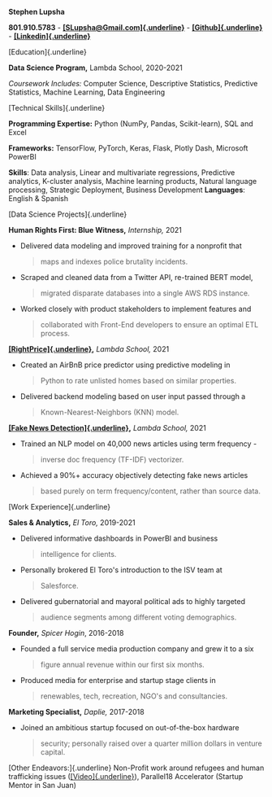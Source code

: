 **Stephen Lupsha**

**801.910.5783** -
[**[SLupsha\@Gmail.com]{.underline}**](mailto:SLupsha@Gmail.com) -
[**[Github]{.underline}**](https://github.com/StephenSpicer) -
[**[Linkedin]{.underline}**](https://www.linkedin.com/in/stephen-lupsha-b60136140/)

[Education]{.underline}

**Data Science Program,** Lambda School, 2020-2021

*Coursework Includes:* Computer Science, Descriptive Statistics,
Predictive Statistics, Machine Learning, Data Engineering

[Technical Skills]{.underline}

**Programming Expertise:** Python (NumPy, Pandas, Scikit-learn), SQL and
Excel

**Frameworks:** TensorFlow, PyTorch, Keras, Flask, Plotly Dash,
Microsoft PowerBI

**Skills**: Data analysis, Linear and multivariate regressions,
Predictive analytics, K-cluster analysis, Machine learning products,
Natural language processing, Strategic Deployment, Business Development
**Languages**: English & Spanish

[Data Science Projects]{.underline}

**Human Rights First: Blue Witness,** *Internship,* 2021

-   Delivered data modeling and improved training for a nonprofit that
    > maps and indexes police brutality incidents.

-   Scraped and cleaned data from a Twitter API, re-trained BERT model,
    > migrated disparate databases into a single AWS RDS instance.

-   Worked closely with product stakeholders to implement features and
    > collaborated with Front-End developers to ensure an optimal ETL
    > process.

**[[RightPrice]{.underline}](https://rightpriceairbnb.herokuapp.com/),**
*Lambda School,* 2021

-   Created an AirBnB price predictor using predictive modeling in
    > Python to rate unlisted homes based on similar properties.

-   Delivered backend modeling based on user input passed through a
    > Known-Nearest-Neighbors (KNN) model.

**[[Fake News
Detection]{.underline}](https://slupsha.medium.com/parsing-fake-news-1d4c0956d754),**
*Lambda School,* 2021

-   Trained an NLP model on 40,000 news articles using term frequency -
    > inverse doc frequency (TF-IDF) vectorizer.

-   Achieved a 90%+ accuracy objectively detecting fake news articles
    > based purely on term frequency/content, rather than source data.

[Work Experience]{.underline}

**Sales & Analytics,** *El Toro,* 2019-2021

-   Delivered informative dashboards in PowerBI and business
    > intelligence for clients.

-   Personally brokered El Toro's introduction to the ISV team at
    > Salesforce.

-   Delivered gubernatorial and mayoral political ads to highly targeted
    > audience segments among different voting demographics.

**Founder,** *Spicer Hogin*, 2016-2018

-   Founded a full service media production company and grew it to a six
    > figure annual revenue within our first six months.

-   Produced media for enterprise and startup stage clients in
    > renewables, tech, recreation, NGO's and consultancies.

**Marketing Specialist,** *Daplie,* 2017-2018

-   Joined an ambitious startup focused on out-of-the-box hardware
    > security; personally raised over a quarter million dollars in
    > venture capital.

[Other Endeavors:]{.underline} Non-Profit work around refugees and human
trafficking issues ([[Video]{.underline}](https://vimeo.com/206155957)),
Parallel18 Accelerator (Startup Mentor in San Juan)
